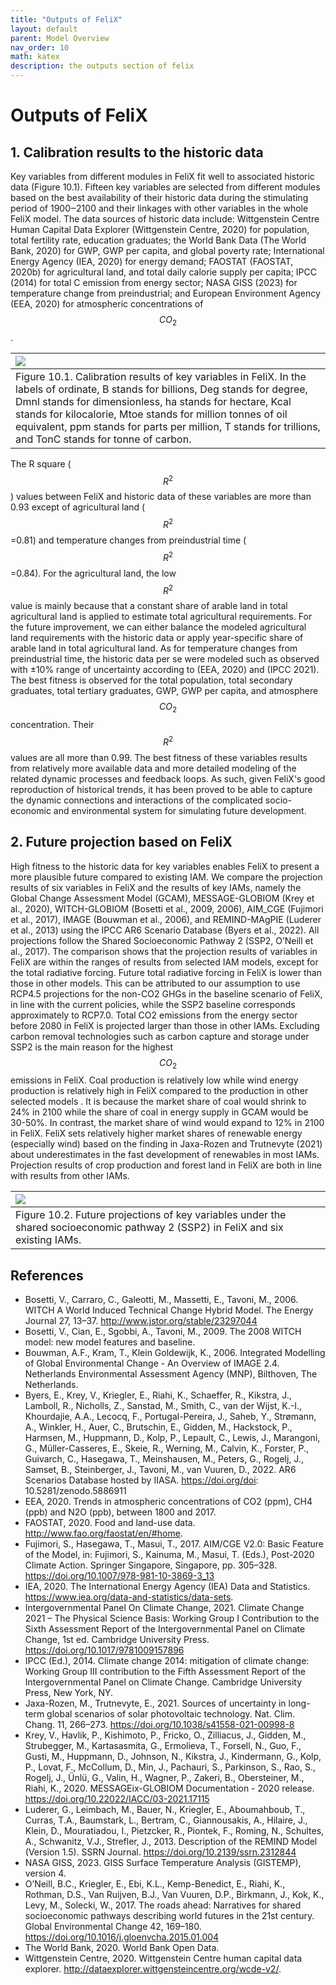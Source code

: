 ```yaml
---
title: "Outputs of FeliX"
layout: default
parent: Model Overview
nav_order: 10
math: katex
description: the outputs section of felix
---
```


# Outputs of FeliX 

## 1. Calibration results to the historic data
Key variables from different modules in FeliX fit well to associated historic data (Figure 10.1). Fifteen key variables are selected from different modules based on the best availability of their historic data during the stimulating period of 1900‒2100 and their linkages with other variables in the whole FeliX model. The data sources of historic data include: Wittgenstein Centre Human Capital Data Explorer (Wittgenstein Centre, 2020) for population, total fertility rate, education graduates; the World Bank Data (The World Bank, 2020) for GWP, GWP per capita, and global poverty rate; International Energy Agency (IEA, 2020) for energy demand; FAOSTAT (FAOSTAT, 2020b) for agricultural land, and total daily calorie supply per capita; IPCC (2014) for total C emission from energy sector; NASA GISS (2023) for temperature change from preindustrial; and European Environment Agency (EEA, 2020) for atmospheric concentrations of $$CO_2$$.

|[![](images/10_output_calibration.jpg)](images/10_output_calibration.jpg)
|:--|
|Figure 10.1. Calibration results of key variables in FeliX. In the labels of ordinate, B stands for billions, Deg stands for degree, Dmnl stands for dimensionless, ha stands for hectare, Kcal stands for kilocalorie, Mtoe stands for million tonnes of oil equivalent, ppm stands for parts per million, T stands for trillions, and TonC stands for tonne of carbon.|

The R square ($$R^2$$) values between FeliX and historic data of these variables are more than 0.93 except of agricultural land ($$R^2$$=0.81) and temperature changes from preindustrial time ($$R^2$$=0.84). For the agricultural land, the low $$R^2$$ value is mainly because that a constant share of arable land in total agricultural land is applied to estimate total agricultural requirements. For the future improvement, we can either balance the modeled agricultural land requirements with the historic data or apply year-specific share of arable land in total agricultural land. As for temperature changes from preindustrial time, the historic data per se were modeled such as observed with ±10% range of uncertainty according to (EEA, 2020) and (IPCC 2021).  The best fitness is observed for the total population, total secondary graduates, total tertiary graduates, GWP, GWP per capita, and atmosphere $$CO_2$$ concentration. Their $$R^2$$ values are all more than 0.99. The best fitness of these variables results from relatively more available data and more detailed modeling of the related dynamic processes and feedback loops. As such, given FeliX's good reproduction of historical trends, it has been proved to be able to capture the dynamic connections and interactions of the complicated socio-economic and environmental system for simulating future development.

## 2. Future projection based on FeliX
High fitness to the historic data for key variables enables FeliX to present a more plausible future compared to existing IAM. We compare the projection results of six variables in FeliX and the results of key IAMs, namely the Global Change Assessment Model (GCAM), MESSAGE-GLOBIOM (Krey et al., 2020), WITCH-GLOBIOM (Bosetti et al., 2009, 2006), AIM_CGE (Fujimori et al., 2017), IMAGE (Bouwman et al., 2006), and REMIND-MAgPIE (Luderer et al., 2013) using the IPCC AR6 Scenario Database (Byers et al., 2022). All projections follow the Shared Socioeconomic Pathway 2 (SSP2, O’Neill et al., 2017). The comparison shows that the projection results of variables in FeliX are within the ranges of results from selected IAM models, except for the total radiative forcing. Future total radiative forcing in FeliX is lower than those in other models. This can be attributed to our assumption to use RCP4.5 projections for the non-CO2 GHGs in the baseline scenario of FeliX, in line with the current policies, while the SSP2 baseline corresponds approximately to RCP7.0. Total CO2 emissions from the energy sector before 2080 in FeliX is projected larger than those in other IAMs. Excluding carbon removal technologies such as carbon capture and storage under SSP2 is the main reason for the highest $$CO_2$$ emissions in FeliX. Coal production is relatively low while wind energy production is relatively high in FeliX compared to the production in other selected models  . It is because the market share of coal would shrink to 24% in 2100 while the share of coal in energy supply in GCAM   would be 30-50%.  In contrast, the market share of wind would expand to 12% in 2100 in FeliX. FeliX sets relatively higher market shares of renewable energy (especially wind) based on the finding in Jaxa-Rozen and Trutnevyte (2021) about underestimates in the fast development of renewables in most IAMs. Projection results of crop production and forest land in FeliX are both in line with results from other IAMs.


|[![](images/10_output_future_projection.jpg)](images/10_output_future_projection.jpg)
|:--|
|Figure 10.2. Future projections of key variables under the shared socioeconomic pathway 2 (SSP2) in FeliX and six existing IAMs.|


## References
- Bosetti, V., Carraro, C., Galeotti, M., Massetti, E., Tavoni, M., 2006. WITCH A World Induced Technical Change Hybrid Model. The Energy Journal 27, 13–37. http://www.jstor.org/stable/23297044
- Bosetti, V., Cian, E., Sgobbi, A., Tavoni, M., 2009. The 2008 WITCH model: new model features and baseline.
- Bouwman, A.F., Kram, T., Klein Goldewijk, K., 2006. Integrated Modelling of Global Environmental Change - An Overview of IMAGE 2.4. Netherlands Environmental Assessment Agency (MNP), Bilthoven, The Netherlands.
- Byers, E., Krey, V., Kriegler, E., Riahi, K., Schaeffer, R., Kikstra, J., Lamboll, R., Nicholls, Z., Sanstad, M., Smith, C., van der Wijst, K.-I., Khourdajie, A.A., Lecocq, F., Portugal-Pereira, J., Saheb, Y., Strømann, A., Winkler, H., Auer, C., Brutschin, E., Gidden, M., Hackstock, P., Harmsen, M., Huppmann, D., Kolp, P., Lepault, C., Lewis, J., Marangoni, G., Müller-Casseres, E., Skeie, R., Werning, M., Calvin, K., Forster, P., Guivarch, C., Hasegawa, T., Meinshausen, M., Peters, G., Rogelj, J., Samset, B., Steinberger, J., Tavoni, M., van Vuuren, D., 2022. AR6 Scenarios Database hosted by IIASA. https://doi.org/doi: 10.5281/zenodo.5886911
- EEA, 2020. Trends in atmospheric concentrations of CO2 (ppm), CH4 (ppb) and N2O (ppb), between 1800 and 2017.
- FAOSTAT, 2020. Food and land-use data. http://www.fao.org/faostat/en/#home.
- Fujimori, S., Hasegawa, T., Masui, T., 2017. AIM/CGE V2.0: Basic Feature of the Model, in: Fujimori, S., Kainuma, M., Masui, T. (Eds.), Post-2020 Climate Action. Springer Singapore, Singapore, pp. 305–328. https://doi.org/10.1007/978-981-10-3869-3_13
- IEA, 2020. The International Energy Agency (IEA) Data and Statistics. https://www.iea.org/data-and-statistics/data-sets.
- Intergovernmental Panel On Climate Change, 2021. Climate Change 2021 – The Physical Science Basis: Working Group I Contribution to the Sixth Assessment Report of the Intergovernmental Panel on Climate Change, 1st ed. Cambridge University Press. https://doi.org/10.1017/9781009157896
- IPCC (Ed.), 2014. Climate change 2014: mitigation of climate change: Working Group III contribution to the Fifth Assessment Report of the Intergovernmental Panel on Climate Change. Cambridge University Press, New York, NY.
- Jaxa-Rozen, M., Trutnevyte, E., 2021. Sources of uncertainty in long-term global scenarios of solar photovoltaic technology. Nat. Clim. Chang. 11, 266–273. https://doi.org/10.1038/s41558-021-00998-8
- Krey, V., Havlik, P., Kishimoto, P., Fricko, O., Zilliacus, J., Gidden, M., Strubegger, M., Kartasasmita, G., Ermolieva, T., Forsell, N., Guo, F., Gusti, M., Huppmann, D., Johnson, N., Kikstra, J., Kindermann, G., Kolp, P., Lovat, F., McCollum, D., Min, J., Pachauri, S., Parkinson, S., Rao, S., Rogelj, J., Ünlü, G., Valin, H., Wagner, P., Zakeri, B., Obersteiner, M., Riahi, K., 2020. MESSAGEix-GLOBIOM Documentation - 2020 release. https://doi.org/10.22022/IACC/03-2021.17115
- Luderer, G., Leimbach, M., Bauer, N., Kriegler, E., Aboumahboub, T., Curras, T.A., Baumstark, L., Bertram, C., Giannousakis, A., Hilaire, J., Klein, D., Mouratiadou, I., Pietzcker, R., Piontek, F., Roming, N., Schultes, A., Schwanitz, V.J., Strefler, J., 2013. Description of the REMIND Model (Version 1.5). SSRN Journal. https://doi.org/10.2139/ssrn.2312844
- NASA GISS, 2023. GISS Surface Temperature Analysis (GISTEMP), version 4.
- O’Neill, B.C., Kriegler, E., Ebi, K.L., Kemp-Benedict, E., Riahi, K., Rothman, D.S., Van Ruijven, B.J., Van Vuuren, D.P., Birkmann, J., Kok, K., Levy, M., Solecki, W., 2017. The roads ahead: Narratives for shared socioeconomic pathways describing world futures in the 21st century. Global Environmental Change 42, 169–180. https://doi.org/10.1016/j.gloenvcha.2015.01.004
- The World Bank, 2020. World Bank Open Data.
- Wittgenstein Centre, 2020. Wittgenstein Centre human capital data explorer. http://dataexplorer.wittgensteincentre.org/wcde-v2/.
